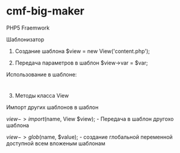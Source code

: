 # cmf-big-maker
PHP5 Fraemwork

Шаблонизатор

1. Создание шаблона 
$view = new View('content.php');

2. Передача параметров в шаблон
$view->var = $var;

Использование в шаблоне:
<h1><?=$var?></h1>

3. Методы класса View

Импорт других шаблонов в шаблон

$view->import($name, View $view); - Передача в шаблон другохо шаблона

$view->glob($name, $value); - создание глобальной переменной доступной всем вложеным шаблонам







